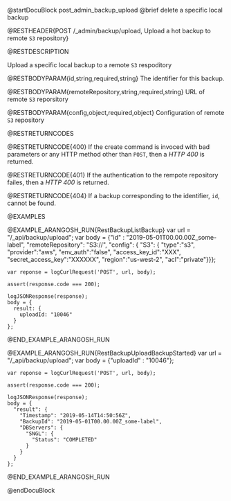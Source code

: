 @startDocuBlock post_admin_backup_upload
@brief delete a specific local backup

@RESTHEADER{POST /_admin/backup/upload, Upload a hot backup to remote
`S3` repository}

@RESTDESCRIPTION

Upload a specific local backup to a remote `S3` respoditory

@RESTBODYPARAM{id,string,required,string}
The identifier for this backup.

@RESTBODYPARAM{remoteRepository,string,required,string}
URL of remote `S3` reporsitory

@RESTBODYPARAM{config,object,required,object}
Configuration of remote `S3` repository

@RESTRETURNCODES

@RESTRETURNCODE{400}
If the create command is invoced with bad parameters or any HTTP
method other than `POST`, then a *HTTP 400* is returned.

@RESTRETURNCODE{401}
If the authentication to the rempote repository failes, then a *HTTP
400* is returned.

@RESTRETURNCODE{404}
If a backup corresponding to the identifier, `id`,  cannot be found.

@EXAMPLES

@EXAMPLE_ARANGOSH_RUN{RestBackupListBackup}
    var url = "/_api/backup/upload";
    var body = {"id" : "2019-05-01T00.00.00Z_some-label",
                "remoteRepository": "S3://<repository-url>",
                "config": {
                  "S3": {
                    "type":"s3",
                    "provider":"aws",
                    "env_auth":"false",
                    "access_key_id":"XXX",
                    "secret_access_key":"XXXXXX",
                    "region":"us-west-2",
                    "acl":"private"}}};

    var reponse = logCurlRequest('POST', url, body);

    assert(response.code === 200);

    logJSONResponse(response);
    body = {
      result: {
        uploadId: "10046"
      }
    };
@END_EXAMPLE_ARANGOSH_RUN

@EXAMPLE_ARANGOSH_RUN{RestBackupUploadBackupStarted}
    var url = "/_api/backup/upload";
    var body = {"uploadId" : "10046"};

    var reponse = logCurlRequest('POST', url, body);

    assert(response.code === 200);

    logJSONResponse(response);
    body = {
      "result": {
        "Timestamp": "2019-05-14T14:50:56Z",
        "BackupId": "2019-05-01T00.00.00Z_some-label",
        "DBServers": {
          "SNGL": {
            "Status": "COMPLETED"
          }
        }
      }
    };
@END_EXAMPLE_ARANGOSH_RUN

@endDocuBlock
